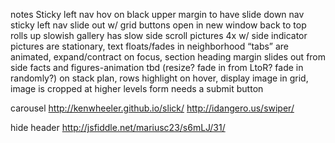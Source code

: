 notes
Sticky left nav
hov on black upper margin to have slide down nav
sticky left nav slide out w/ grid
buttons open in new window
back to top rolls up slowish
gallery has slow side scroll pictures 4x w/ side indicator
pictures are stationary, text floats/fades in
neighborhood “tabs” are animated, expand/contract on focus, section heading margin slides out from side
facts and figures-animation tbd (resize? fade in from LtoR? fade in randomly?)
on stack plan, rows highlight on hover, display image in grid, image is cropped at higher levels
form needs a submit button

carousel http://kenwheeler.github.io/slick/
http://idangero.us/swiper/

hide header
http://jsfiddle.net/mariusc23/s6mLJ/31/
